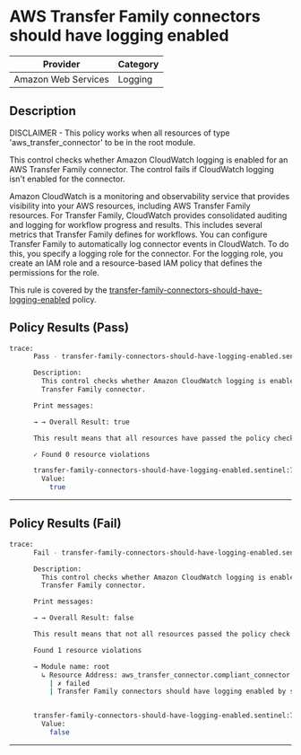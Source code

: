 # AWS Transfer Family connectors should have logging enabled

| Provider            | Category |
| ------------------- | -------- |
| Amazon Web Services | Logging  |

## Description

DISCLAIMER - This policy works when all resources of type 'aws_transfer_connector' to be in the root module.

This control checks whether Amazon CloudWatch logging is enabled for an AWS Transfer Family connector. The control fails if CloudWatch logging isn't enabled for the connector.

Amazon CloudWatch is a monitoring and observability service that provides visibility into your AWS resources, including AWS Transfer Family resources. For Transfer Family, CloudWatch provides consolidated auditing and logging for workflow progress and results. This includes several metrics that Transfer Family defines for workflows. You can configure Transfer Family to automatically log connector events in CloudWatch. To do this, you specify a logging role for the connector. For the logging role, you create an IAM role and a resource-based IAM policy that defines the permissions for the role.

This rule is covered by the [transfer-family-connectors-should-have-logging-enabled](https://github.com/hashicorp/policy-library-FSBP-Policy-Set-for-AWS-Terraform/blob/main/policies/transfer/transfer-family-connectors-should-have-logging-enabled.sentinel) policy.

## Policy Results (Pass)

```bash
trace:
      Pass - transfer-family-connectors-should-have-logging-enabled.sentinel

      Description:
        This control checks whether Amazon CloudWatch logging is enabled for an AWS
        Transfer Family connector.

      Print messages:

      → → Overall Result: true

      This result means that all resources have passed the policy check for the policy transfer-connector-logging-enabled.

      ✓ Found 0 resource violations

      transfer-family-connectors-should-have-logging-enabled.sentinel:70:1 - Rule "main"
        Value:
          true
```

---

## Policy Results (Fail)

```bash
trace:
      Fail - transfer-family-connectors-should-have-logging-enabled.sentinel

      Description:
        This control checks whether Amazon CloudWatch logging is enabled for an AWS
        Transfer Family connector.

      Print messages:

      → → Overall Result: false

      This result means that not all resources passed the policy check and the protected behavior is not allowed for the policy transfer-connector-logging-enabled.

      Found 1 resource violations

      → Module name: root
        ↳ Resource Address: aws_transfer_connector.compliant_connector
          | ✗ failed
          | Transfer Family connectors should have logging enabled by setting the 'logging_role' attribute. Refer to https://docs.aws.amazon.com/securityhub/latest/userguide/transfer-controls.html#transfer-3 for more details.


      transfer-family-connectors-should-have-logging-enabled.sentinel:70:1 - Rule "main"
        Value:
          false
```

---
